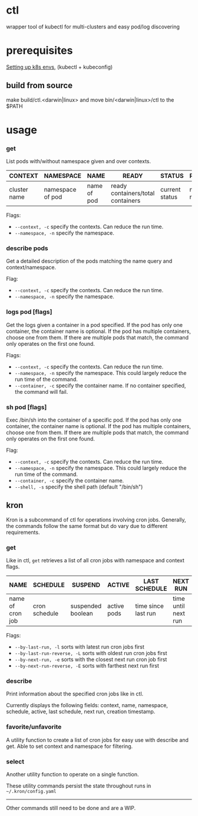 # ctl
wrapper tool of kubectl for multi-clusters and easy pod/log discovering

# prerequisites
[Setting up k8s envs](https://github.com/ContextLogic/k8s/wiki/Setting-up-your-environment-for-k8s), (kubectl + kubeconfig)

## build from source
make build/ctl.<darwin|linux>
and move bin/<darwin|linux>/ctl to the $PATH

# usage

### get
List pods with/without namespace given and over contexts.

| CONTEXT | NAMESPACE | NAME | READY | STATUS | RESTARTS | AGE |
|------|---------|-------|-------|-------|-------|-------
| cluster name | namespace of pod | name of pod | ready containers/total containers | current status |number of restarts | time since starting

Flags:
- `--context, -c` specify the contexts. Can reduce the run time.
- `--namespace, -n` specify the namespace.

### describe pods
Get a detailed description of the pods matching the name query and context/namespace.

Flag:
- `--context, -c` specify the contexts. Can reduce the run time.
- `--namespace, -n` specify the namespace.

### logs pod [flags]
Get the logs given a container in a pod specified. If the pod has only one container, the container name is optional. If the pod has multiple containers, choose one from them. If there are multiple pods that match, the command only operates on the first one found.

Flags:
- `--context, -c` specify the contexts. Can reduce the run time.
- `--namespace, -n` specify the namespace. This could largely reduce the run time of the command.
- `--container, -c` specify the container name. If no container specified, the command will fail.

### sh pod [flags]
Exec /bin/sh into the container of a specific pod. If the pod has only one container, the container name is optional. If the pod has multiple containers, choose one from them. If there are multiple pods that match, the command only operates on the first one found.


Flag:
- `--context, -c` specify the contexts. Can reduce the run time.
- `--namespace, -n` specify the namespace. This could largely reduce the run time of the command.
- `--container, -c` specify the container name.
- `--shell, -s` specify the shell path (default "/bin/sh")

## kron
Kron is a subcommand of ctl for operations involving cron jobs. Generally, the commands follow the same format but do vary due to different requirements.

### get

Like in ctl, `get` retrieves a list of all cron jobs with namespace and context flags.

| NAME | SCHEDULE | SUSPEND | ACTIVE | LAST SCHEDULE | NEXT RUN | AGE | CONTEXT |
|------|------|------|------|------|------|------|------|
| name of cron job | cron schedule | suspended boolean | active pods | time since last run | time until next run | time since adding | cluster name |
Flags:
- `--by-last-run, -l` sorts with latest run cron jobs first
- `--by-last-run-reverse, -L` sorts with oldest run cron jobs first
- `--by-next-run, -e` sorts with the closest next run cron job first
- `--by-next-run-reverse, -E` sorts with farthest next run first

### describe
Print information about the specified cron jobs like in ctl.

Currently displays the following fields: context, name, namespace, schedule, active, last schedule, next run, creation timestamp.

### favorite/unfavorite
A utility function to create a list of cron jobs for easy use with describe and get.
Able to set context and namespace for filtering.

### select
Another utility function to operate on a single function.

These utility commands persist the state throughout runs in `~/.kron/config.yaml`

---
Other commands still need to be done and are a WIP.
